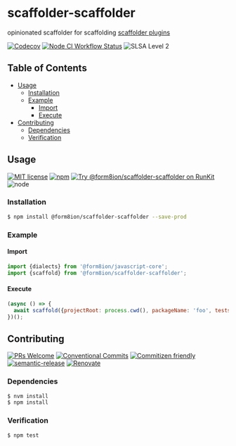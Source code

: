 # scaffolder-scaffolder

opinionated scaffolder for scaffolding [scaffolder plugins](https://github.com/form8ion/awesome#scaffolding)

<!--status-badges start -->

[![Codecov][coverage-badge]][coverage-link]
[![Node CI Workflow Status][github-actions-ci-badge]][github-actions-ci-link]
![SLSA Level 2][slsa-badge]

<!--status-badges end -->

## Table of Contents

* [Usage](#usage)
  * [Installation](#installation)
  * [Example](#example)
    * [Import](#import)
    * [Execute](#execute)
* [Contributing](#contributing)
  * [Dependencies](#dependencies)
  * [Verification](#verification)

## Usage

<!--consumer-badges start -->

[![MIT license][license-badge]][license-link]
[![npm][npm-badge]][npm-link]
[![Try @form8ion/scaffolder-scaffolder on RunKit][runkit-badge]][runkit-link]
![node][node-badge]

<!--consumer-badges end -->

### Installation

```sh
$ npm install @form8ion/scaffolder-scaffolder --save-prod
```

### Example

#### Import

```javascript
import {dialects} from '@form8ion/javascript-core';
import {scaffold} from '@form8ion/scaffolder-scaffolder';
```

#### Execute

```javascript
(async () => {
  await scaffold({projectRoot: process.cwd(), packageName: 'foo', tests: {integration: true}, dialect: dialects.ESM});
})();
```

## Contributing

<!--contribution-badges start -->

[![PRs Welcome][PRs-badge]][PRs-link]
[![Conventional Commits][commit-convention-badge]][commit-convention-link]
[![Commitizen friendly][commitizen-badge]][commitizen-link]
[![semantic-release][semantic-release-badge]][semantic-release-link]
[![Renovate][renovate-badge]][renovate-link]

<!--contribution-badges end -->

### Dependencies

```sh
$ nvm install
$ npm install
```

### Verification

```sh
$ npm test
```

[PRs-link]: http://makeapullrequest.com

[PRs-badge]: https://img.shields.io/badge/PRs-welcome-brightgreen.svg

[commit-convention-link]: https://conventionalcommits.org

[commit-convention-badge]: https://img.shields.io/badge/Conventional%20Commits-1.0.0-yellow.svg

[commitizen-link]: http://commitizen.github.io/cz-cli/

[commitizen-badge]: https://img.shields.io/badge/commitizen-friendly-brightgreen.svg

[semantic-release-link]: https://github.com/semantic-release/semantic-release

[semantic-release-badge]: https://img.shields.io/badge/semantic--release-angular-e10079?logo=semantic-release

[renovate-link]: https://renovatebot.com

[renovate-badge]: https://img.shields.io/badge/renovate-enabled-brightgreen.svg?logo=renovatebot

[coverage-link]: https://codecov.io/github/form8ion/scaffolder-scaffolder

[coverage-badge]: https://img.shields.io/codecov/c/github/form8ion/scaffolder-scaffolder.svg

[license-link]: LICENSE

[license-badge]: https://img.shields.io/github/license/form8ion/scaffolder-scaffolder.svg

[npm-link]: https://www.npmjs.com/package/@form8ion/scaffolder-scaffolder

[npm-badge]: https://img.shields.io/npm/v/@form8ion/scaffolder-scaffolder.svg

[runkit-link]: https://npm.runkit.com/@form8ion/scaffolder-scaffolder

[runkit-badge]: https://badge.runkitcdn.com/@form8ion/scaffolder-scaffolder.svg

[github-actions-ci-link]: https://github.com/form8ion/scaffolder-scaffolder/actions?query=workflow%3A%22Node.js+CI%22+branch%3Amaster

[github-actions-ci-badge]: https://github.com/form8ion/scaffolder-scaffolder/workflows/Node.js%20CI/badge.svg

[node-badge]: https://img.shields.io/node/v/@form8ion/scaffolder-scaffolder?logo=node.js

[slsa-badge]: https://slsa.dev/images/gh-badge-level2.svg
